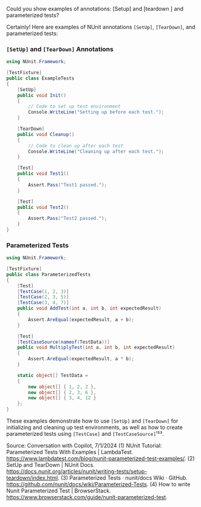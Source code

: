 Could you show examples of annotations: [Setup] and [teardown ] and parameterized tests?

Certainly! Here are examples of NUnit annotations `[SetUp]`, `[TearDown]`, and parameterized tests:

### `[SetUp]` and `[TearDown]` Annotations

```csharp
using NUnit.Framework;

[TestFixture]
public class ExampleTests
{
    [SetUp]
    public void Init()
    {
        // Code to set up test environment
        Console.WriteLine("Setting up before each test.");
    }

    [TearDown]
    public void Cleanup()
    {
        // Code to clean up after each test
        Console.WriteLine("Cleaning up after each test.");
    }

    [Test]
    public void Test1()
    {
        Assert.Pass("Test1 passed.");
    }

    [Test]
    public void Test2()
    {
        Assert.Pass("Test2 passed.");
    }
}
```

### Parameterized Tests

```csharp
using NUnit.Framework;

[TestFixture]
public class ParameterizedTests
{
    [Test]
    [TestCase(1, 2, 3)]
    [TestCase(2, 3, 5)]
    [TestCase(3, 4, 7)]
    public void AddTest(int a, int b, int expectedResult)
    {
        Assert.AreEqual(expectedResult, a + b);
    }

    [Test]
    [TestCaseSource(nameof(TestData))]
    public void MultiplyTest(int a, int b, int expectedResult)
    {
        Assert.AreEqual(expectedResult, a * b);
    }

    static object[] TestData =
    {
        new object[] { 1, 2, 2 },
        new object[] { 2, 3, 6 },
        new object[] { 3, 4, 12 }
    };
}
```

These examples demonstrate how to use `[SetUp]` and `[TearDown]` for initializing and cleaning up test environments, as well as how to create parameterized tests using `[TestCase]` and `[TestCaseSource]`¹²³.

Source: Conversation with Copilot, 7/1/2024
(1) NUnit Tutorial: Parameterized Tests With Examples | LambdaTest. https://www.lambdatest.com/blog/nunit-parameterized-test-examples/.
(2) SetUp and TearDown | NUnit Docs. https://docs.nunit.org/articles/nunit/writing-tests/setup-teardown/index.html.
(3) Parameterized Tests · nunit/docs Wiki · GitHub. https://github.com/nunit/docs/wiki/Parameterized-Tests.
(4) How to write Nunit Parameterized Test | BrowserStack. https://www.browserstack.com/guide/nunit-parameterized-test.
